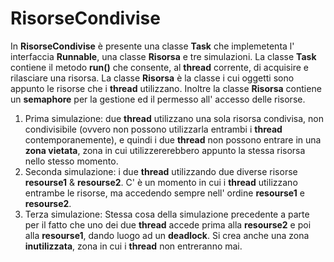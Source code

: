 # RisorseCondivise
In **RisorseCondivise** è presente una classe **Task** che implemetenta l' interfaccia **Runnable**, una classe **Risorsa** e tre 
simulazioni. La classe **Task** contiene il metodo **run()** che consente, al **thread** corrente, di acquisire e rilasciare una risorsa. 
La classe **Risorsa** è la classe i cui oggetti sono appunto le risorse che i **thread** utilizzano. Inoltre la classe **Risorsa** contiene 
un **semaphore** per la gestione ed il permesso all' accesso delle risorse.
1. Prima simulazione: due **thread** utilizzano una sola risorsa condivisa, non condivisibile (ovvero non possono utilizzarla entrambi i 
**thread** contemporanemente), e quindi i due **thread** non possono entrare in una **zona vietata**, zona in cui utilizzererebbero appunto 
la  stessa risorsa nello stesso momento.
2. Seconda simulazione: i due **thread** utilizzando due diverse risorse **resourse1** & **resourse2**. C' è un momento in cui i **thread** 
utilizzano entrambe le risorse, ma accedendo sempre nell' ordine **resourse1** e **resourse2**.
3. Terza simulazione: Stessa cosa della simulazione precedente a parte per il fatto che uno dei due **thread** accede prima alla 
**resourse2** e poi alla **resourse1**, dando luogo ad un **deadlock**. Si crea anche una zona **inutilizzata**, zona in cui i **thread** 
non entreranno mai.
